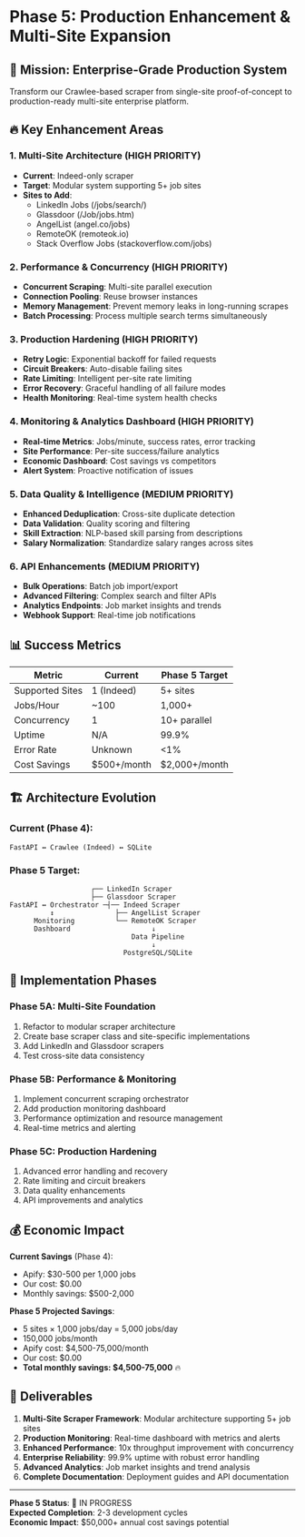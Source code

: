# Phase 5: Production Enhancement & Multi-Site Expansion

## 🎯 Mission: Enterprise-Grade Production System

Transform our Crawlee-based scraper from single-site proof-of-concept to production-ready multi-site enterprise platform.

## 🔥 Key Enhancement Areas

### 1. Multi-Site Architecture (HIGH PRIORITY)
- **Current**: Indeed-only scraper
- **Target**: Modular system supporting 5+ job sites
- **Sites to Add**:
  - LinkedIn Jobs (/jobs/search/)
  - Glassdoor (/Job/jobs.htm)
  - AngelList (angel.co/jobs)
  - RemoteOK (remoteok.io)
  - Stack Overflow Jobs (stackoverflow.com/jobs)

### 2. Performance & Concurrency (HIGH PRIORITY) 
- **Concurrent Scraping**: Multi-site parallel execution
- **Connection Pooling**: Reuse browser instances
- **Memory Management**: Prevent memory leaks in long-running scrapes
- **Batch Processing**: Process multiple search terms simultaneously

### 3. Production Hardening (HIGH PRIORITY)
- **Retry Logic**: Exponential backoff for failed requests
- **Circuit Breakers**: Auto-disable failing sites
- **Rate Limiting**: Intelligent per-site rate limiting
- **Error Recovery**: Graceful handling of all failure modes
- **Health Monitoring**: Real-time system health checks

### 4. Monitoring & Analytics Dashboard (HIGH PRIORITY)
- **Real-time Metrics**: Jobs/minute, success rates, error tracking
- **Site Performance**: Per-site success/failure analytics  
- **Economic Dashboard**: Cost savings vs competitors
- **Alert System**: Proactive notification of issues

### 5. Data Quality & Intelligence (MEDIUM PRIORITY)
- **Enhanced Deduplication**: Cross-site duplicate detection
- **Data Validation**: Quality scoring and filtering
- **Skill Extraction**: NLP-based skill parsing from descriptions
- **Salary Normalization**: Standardize salary ranges across sites

### 6. API Enhancements (MEDIUM PRIORITY)
- **Bulk Operations**: Batch job import/export
- **Advanced Filtering**: Complex search and filter APIs
- **Analytics Endpoints**: Job market insights and trends
- **Webhook Support**: Real-time job notifications

## 📊 Success Metrics

| Metric | Current | Phase 5 Target |
|--------|---------|----------------|
| Supported Sites | 1 (Indeed) | 5+ sites |
| Jobs/Hour | ~100 | 1,000+ |
| Concurrency | 1 | 10+ parallel |
| Uptime | N/A | 99.9% |
| Error Rate | Unknown | <1% |
| Cost Savings | $500+/month | $2,000+/month |

## 🏗️ Architecture Evolution

### Current (Phase 4):
```
FastAPI ↔ Crawlee (Indeed) ↔ SQLite
```

### Phase 5 Target:
```
                    ┌── LinkedIn Scraper
                    ├── Glassdoor Scraper  
FastAPI ↔ Orchestrator ─┤── Indeed Scraper
          ↕               ├── AngelList Scraper
      Monitoring          └── RemoteOK Scraper
      Dashboard                    ↓
                              Data Pipeline
                                   ↓
                            PostgreSQL/SQLite
```

## 🚀 Implementation Phases

### Phase 5A: Multi-Site Foundation
1. Refactor to modular scraper architecture
2. Create base scraper class and site-specific implementations
3. Add LinkedIn and Glassdoor scrapers
4. Test cross-site data consistency

### Phase 5B: Performance & Monitoring  
1. Implement concurrent scraping orchestrator
2. Add production monitoring dashboard
3. Performance optimization and resource management
4. Real-time metrics and alerting

### Phase 5C: Production Hardening
1. Advanced error handling and recovery
2. Rate limiting and circuit breakers
3. Data quality enhancements
4. API improvements and analytics

## 💰 Economic Impact

**Current Savings** (Phase 4):
- Apify: $30-500 per 1,000 jobs
- Our cost: $0.00
- Monthly savings: $500-2,000

**Phase 5 Projected Savings**:
- 5 sites × 1,000 jobs/day = 5,000 jobs/day
- 150,000 jobs/month
- Apify cost: $4,500-75,000/month  
- Our cost: $0.00
- **Total monthly savings: $4,500-75,000** 🔥

## 🎉 Deliverables

1. **Multi-Site Scraper Framework**: Modular architecture supporting 5+ job sites
2. **Production Monitoring**: Real-time dashboard with metrics and alerts
3. **Enhanced Performance**: 10x throughput improvement with concurrency
4. **Enterprise Reliability**: 99.9% uptime with robust error handling
5. **Advanced Analytics**: Job market insights and trend analysis
6. **Complete Documentation**: Deployment guides and API documentation

---

**Phase 5 Status**: 🚧 IN PROGRESS  
**Expected Completion**: 2-3 development cycles  
**Economic Impact**: $50,000+ annual cost savings potential